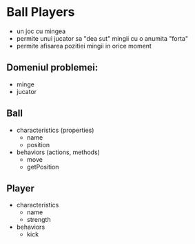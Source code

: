 # Ball Players

- un joc cu mingea
- permite unui jucator sa "dea sut" mingii cu o anumita "forta"
- permite afisarea pozitiei mingii in orice moment

## Domeniul problemei:
- minge
- jucator

Ball
----
- characteristics (properties)
	- name
	- position
- behaviors (actions, methods)
	- move
	- getPosition

Player
------
- characteristics
	- name
	- strength
- behaviors
	- kick
